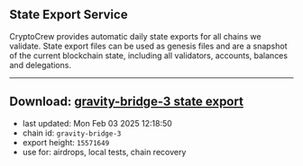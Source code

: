 ## State Export Service
CryptoCrew provides automatic daily state exports for all chains we validate. State export files can be used as genesis files and are a snapshot of the current blockchain state, including all validators, accounts, balances and delegations.

---
**Download: [gravity-bridge-3 state export](https://dl-eu2.ccvalidators.com/SERVICE/gravitybridge/gravity-bridge-3_export_15571649.json)**
---

- last updated: Mon Feb 03 2025 12:18:50
- chain id: `gravity-bridge-3`
- export height: `15571649`
- use for: airdrops, local tests, chain recovery
